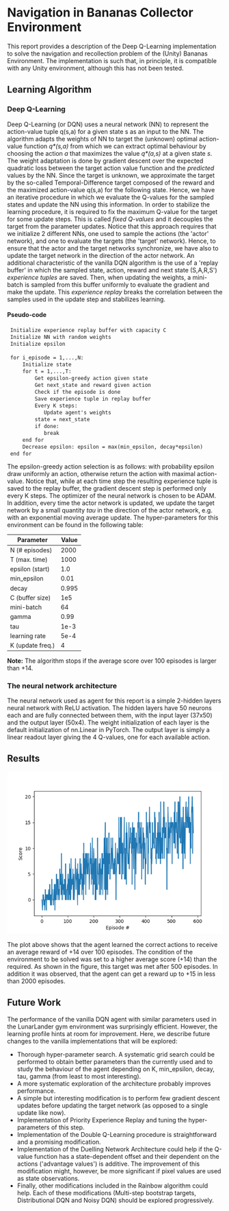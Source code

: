 # Navigation in Bananas Collector Environment

This report provides a description of the Deep Q-Learning implementation to solve the navigation and recollection problem of the (Unity) Bananas Environment. 
The implementation is such that, in principle, it is compatible with any Unity environment, although this has not been tested.

## Learning Algorithm

### Deep Q-Learning 
Deep Q-Learning (or DQN) uses a neural network (NN) to represent the action-value tuple q(s,a) for a given state s as an input to the NN. The algorithm adapts the weights of NN to target the (unknown) optimal action-value function _q*(s,a)_ from which we can extract optimal behaviour by choosing the action _a_ that maximizes the value _q*(a,s)_ at a given state _s_. The weight adaptation is done by gradient descent over the expected quadratic loss between the target action value function and the _predicted_ values by the NN. 
Since the target is unknown, we approximate the target by the so-called Temporal-Difference target composed of the reward and the maximized action-value q(s,a) for the following state. Hence, we have an iterative procedure in which we evaluate the Q-values for the sampled states and update the NN using this information. 
In order to stabilize the learning procedure, it is required to fix the maximum Q-value for the target for some update steps. This is called _fixed Q-values_ and it decouples the target from the parameter updates. Notice that this approach requires that we initialize 2 different NNs, one used to sample the actions (the 'actor' network), and one to evaluate the targets (the 'target' network). Hence, to ensure that the actor and the target networks synchronize, we have also to update the target network in the direction of the actor network.
An additional characteristic of the vanilla DQN algorithm is the use of a 'replay buffer' in which the sampled state, action, reward and next state (S,A,R,S') _experience tuples_ are saved. Then, when updating the weights, a mini-batch is sampled from this buffer uniformly to evaluate the gradient and make the update. This _experience replay_ breaks the correlation between the samples used in the update step and stabilizes learning.
#### Pseudo-code
```
 Initialize experience replay buffer with capacity C
 Initialize NN with random weights
 Initialize epsilon
 
 for i_episode = 1,...,N:
     Initialize state
     for t = 1,...,T:
         Get epsilon-greedy action given state
         Get next_state and reward given action
         Check if the episode is done
         Save experience tuple in replay buffer
         Every K steps:
            Update agent's weights
         state = next_state
         if done: 
            break             
     end for
     Decrease epsilon: epsilon = max(min_epsilon, decay*epsilon)
 end for
```

The epsilon-greedy action selection is as follows: with probability epsilon draw uniformly an action, otherwise return the action with maximal action-value.
Notice that, while at each time step the resulting experience tuple is saved to the replay buffer, the gradient descent step is performed only every K steps. The optimizer of the neural network is chosen to be ADAM. 
In addition, every time the actor network is updated, we update the target network by a small quantity _tau_ in the direction of the actor network, e.g. with an exponential moving average update.
The hyper-parameters for this environment can be found in the following table: 

Parameter | Value
---------- | -------
N (# episodes)| 2000
T (max. time) | 1000
epsilon (start) | 1.0
min_epsilon | 0.01
decay | 0.995 
C (buffer size) | 1e5
mini-batch | 64
gamma | 0.99
tau | 1e-3
learning rate | 5e-4  
K (update freq.) | 4   

__Note:__ The algorithm stops if the average score over 100 episodes is larger than +14.

### The neural network architecture
The neural network used as agent for this report is a simple 2-hidden layers neural network with ReLU activation. The hidden layers have 50 neurons each and are fully connected between them, with the input layer (37x50) and the output layer (50x4). The weight initialization of each layer is the default initialization of nn.Linear in PyTorch. The output layer is simply a linear readout layer giving the 4 Q-values, one for each available action.


## Results
![Plot of Rewards](https://github.com/hcruiz/Navigation/blob/master/Score_smoothed_vs_Episode.png)

The plot above shows that the agent learned the correct actions to receive an average reward of +14 over 100 episodes. The condition of 
the environment to be solved was set to a higher average score (+14) than the required. As shown in the figure, this target was met after 500
episodes. In addition it was observed, that the agent can get a reward up to +15 in less than 2000 episodes.


## Future Work

The performance of the vanilla DQN agent with similar parameters used in the LunarLander gym environment was surprisingly efficient. However, the learning profile hints at room for improvement. Here, we describe future changes to the vanilla implementations that will be explored:

* Thorough hyper-parameter search. A systematic grid search could be performed to obtain better parameters than the currently used and to study the behaviour of the agent depending on K, min_epsilon, decay, tau, gamma (from least to most interesting).
* A more systematic exploration of the architecture probably improves performance.
* A simple but interesting modification is to perform few gradient descent updates before updating the target network (as opposed to a single update like now). 
* Implementation of Priority Experience Replay and tuning the hyper-parameters of this step.
* Implementation of the Double Q-Learning procedure is straightforward and a promising modification.
* Implementation of the Duelling Network Architecture could help if the Q-value function has a state-dependent offset and their dependent on the actions ('advantage values') is additive. The improvement of this modification might, however, be more significant if pixel values are used as state observations. 
* Finally, other modifications included in the Rainbow algorithm could help. Each of these modifications (Multi-step bootstrap targets, Distributional DQN and Noisy DQN) should be explored progressively.
